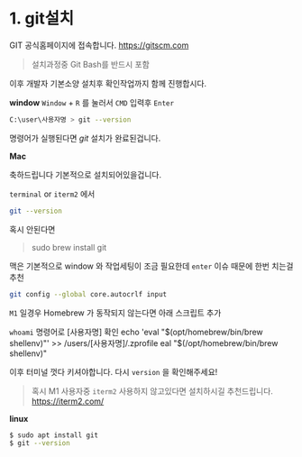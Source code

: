 # 1. git설치

GIT 공식홈페이지에 접속합니다.
https://gitscm.com

> 설치과정중 Git Bash를 반드시 포함

이후 개발자 기본소양 설치후 확인작업까지 함께 진행합시다.

**window**
`Window` + `R` 를 눌러서 `CMD` 입력후 `Enter`

```sh
C:\user\사용자명 > git --version
```

명령어가 실행된다면 _git_ 설치가 완료된겁니다.

**Mac**

축하드립니다 기본적으로 설치되어있을겁니다.

`terminal` or `iterm2` 에서

```sh
git --version
```

혹시 안된다면

> sudo brew install git

맥은 기본적으로 window 와 작업세팅이 조금 필요한데
`enter` 이슈 때문에 한번 치는걸 추천

```sh
git config --global core.autocrlf input
```

`M1` 일경우 Homebrew 가 동작되지 않는다면 아래 스크립트 추가

`whoami` 명령어로 [사용자명] 확인
echo 'eval "$(opt/homebrew/bin/brew shellenv)"' >> /users/[사용자명]/.zprofile
eal "$(/opt/homebrew/bin/brew shellenv)"

이후 터미널 껏다 키셔야합니다.
다시 `version` 을 확인해주세요!

> 혹시 M1 사용자중 `iterm2` 사용하지 않고있다면 설치하시길 추천드립니다.
> https://iterm2.com/

**linux**

```sh
$ sudo apt install git
$ git --version
```

